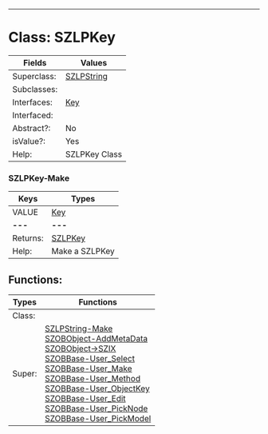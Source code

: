 ---------

# Class:	SZLPKey

| Fields | Values |
| --------- | --------- |
| Superclass: | [SZLPString](SZLPString.html) |
| Subclasses: |  |
| Interfaces: | [Key](Key.html) |
| Interfaced: |  |
| Abstract?: | No |
| isValue?: | Yes |
| Help: | SZLPKey Class |

### SZLPKey-Make

| Keys | Types |
| --------- | --------- |
| VALUE | [Key](Key.html) |
| **---** | **---** |
| Returns: | [SZLPKey](SZLPKey.html) |
| Help: | Make a SZLPKey |


## Functions:

| Types | Functions |
| --------- | --------- |
| Class: |  |
| Super: | [SZLPString-Make](SZLPString.html) <br> [SZOBObject-AddMetaData](SZOBObject.html) <br> [SZOBObject->SZIX](SZOBObject.html) <br> [SZOBBase-User_Select](SZOBBase.html) <br> [SZOBBase-User_Make](SZOBBase.html) <br> [SZOBBase-User_Method](SZOBBase.html) <br> [SZOBBase-User_ObjectKey](SZOBBase.html) <br> [SZOBBase-User_Edit](SZOBBase.html) <br> [SZOBBase-User_PickNode](SZOBBase.html) <br> [SZOBBase-User_PickModel](SZOBBase.html) |


